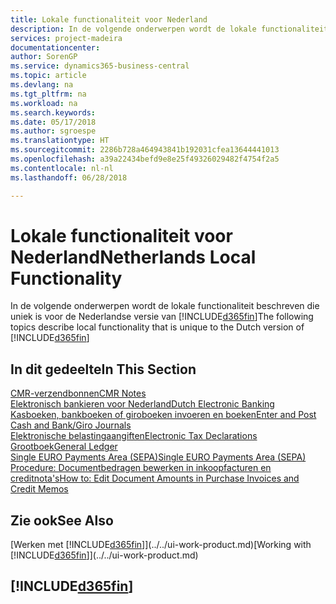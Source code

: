 ```yaml
---
title: Lokale functionaliteit voor Nederland
description: In de volgende onderwerpen wordt de lokale functionaliteit in de Nederlandse versie van Business Central beschreven.
services: project-madeira
documentationcenter: 
author: SorenGP
ms.service: dynamics365-business-central
ms.topic: article
ms.devlang: na
ms.tgt_pltfrm: na
ms.workload: na
ms.search.keywords: 
ms.date: 05/17/2018
ms.author: sgroespe
ms.translationtype: HT
ms.sourcegitcommit: 2286b728a464943841b192031cfea13644441013
ms.openlocfilehash: a39a22434befd9e8e25f49326029482f4754f2a5
ms.contentlocale: nl-nl
ms.lasthandoff: 06/28/2018

---
```

# <a name="netherlands-local-functionality"></a><span data-ttu-id="03f83-103">Lokale functionaliteit voor Nederland</span><span class="sxs-lookup"><span data-stu-id="03f83-103">Netherlands Local Functionality</span></span>
<span data-ttu-id="03f83-104">In de volgende onderwerpen wordt de lokale functionaliteit beschreven die uniek is voor de Nederlandse versie van [!INCLUDE[d365fin](../../includes/d365fin_md.md)]</span><span class="sxs-lookup"><span data-stu-id="03f83-104">The following topics describe local functionality that is unique to the Dutch version of [!INCLUDE[d365fin](../../includes/d365fin_md.md)]</span></span>  

## <a name="in-this-section"></a><span data-ttu-id="03f83-105">In dit gedeelte</span><span class="sxs-lookup"><span data-stu-id="03f83-105">In This Section</span></span>  
  [<span data-ttu-id="03f83-106">CMR-verzendbonnen</span><span class="sxs-lookup"><span data-stu-id="03f83-106">CMR Notes</span></span>](cmr-notes.md)  
  [<span data-ttu-id="03f83-107">Elektronisch bankieren voor Nederland</span><span class="sxs-lookup"><span data-stu-id="03f83-107">Dutch Electronic Banking</span></span>](dutch-electronic-banking.md)  
  [<span data-ttu-id="03f83-108">Kasboeken, bankboeken of giroboeken invoeren en boeken</span><span class="sxs-lookup"><span data-stu-id="03f83-108">Enter and Post Cash and Bank/Giro Journals</span></span>](how-to-enter-and-post-cash-and-bank-or-giro-journals.md)  
  [<span data-ttu-id="03f83-109">Elektronische belastingaangiften</span><span class="sxs-lookup"><span data-stu-id="03f83-109">Electronic Tax Declarations</span></span>](electronic-tax-declarations.md)  
  [<span data-ttu-id="03f83-110">Grootboek</span><span class="sxs-lookup"><span data-stu-id="03f83-110">General Ledger</span></span>](general-ledger.md)  
  [<span data-ttu-id="03f83-111">Single EURO Payments Area (SEPA)</span><span class="sxs-lookup"><span data-stu-id="03f83-111">Single EURO Payments Area (SEPA)</span></span>](single-euro-payments-area-sepa-.md)  
  [<span data-ttu-id="03f83-112">Procedure: Documentbedragen bewerken in inkoopfacturen en creditnota's</span><span class="sxs-lookup"><span data-stu-id="03f83-112">How to: Edit Document Amounts in Purchase Invoices and Credit Memos</span></span>](how-to-edit-document-amounts-in-purchase-invoices-and-credit-memos.md)  

## <a name="see-also"></a><span data-ttu-id="03f83-113">Zie ook</span><span class="sxs-lookup"><span data-stu-id="03f83-113">See Also</span></span>
<span data-ttu-id="03f83-114">[Werken met [!INCLUDE[d365fin](../../includes/d365fin_md.md)]](../../ui-work-product.md)</span><span class="sxs-lookup"><span data-stu-id="03f83-114">[Working with [!INCLUDE[d365fin](../../includes/d365fin_md.md)]](../../ui-work-product.md)</span></span>  

## [!INCLUDE[d365fin](../../includes/free_trial_md.md)]  
 

